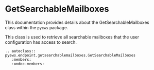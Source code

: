 # GetSearchableMailboxes

This documentation provides details about the GetSearchableMailboxes class within the `pyews` package.

This class is used to retrieve all searchable mailboxes that the user configuration has access to search.

```eval_rst
.. autoclass:: pyews.endpoint.getsearchablemailboxes.GetSearchableMailboxes
   :members:
   :undoc-members:
```